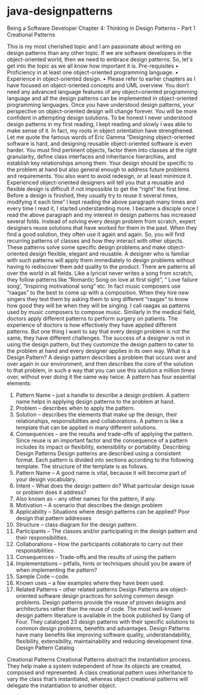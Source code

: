 # java-designpatterns
Being a Software Developer
Chapter 4: Thinking in Design Patterns – Part 1 Creational Patterns

This is my most cherished topic and I am passionate about writing on design patterns than any other topic. If we are software developers in the object-oriented world, then we need to embrace design patterns. So, let's get into the topic as we all know how important it is.
Pre-requisites 
•	Proficiency in at least one object-oriented programming language.
•	Experience in object-oriented design.
•	Please refer to earlier chapters as I have focused on object-oriented concepts and UML overview.
You don’t need any advanced language features of any object=oriented programming language and all the design patterns can be implemented in object-oriented programming languages. Once you have understood design patterns, your perspective on object-oriented design will change forever. You will be more confident in attempting design solutions.
To be honest I never understood design patterns in my first reading, I kept reading and slowly I was able to make sense of it. In fact, my roots in object orientation have strengthened.
Let me quote the famous words of Eric Gamma
“Designing object-oriented software is hard, and designing reusable object-oriented software is even harder. You must find pertinent objects, factor them into classes at the right granularity, define class interfaces and inheritance hierarchies, and establish key relationships among them. Your design should be specific to the problem at hand but also general enough to address future problems and requirements. You also want to avoid redesign, or at least minimize it. Experienced object-oriented designers will tell you that a reusable and flexible design is difficult if not impossible to get the “right” the first time. Before a design is finished, they usually try to reuse it several times, modifying it each time”
I kept reading the above paragraph many times and every time I read it, I started understanding more. I became a disciple once I read the above paragraph and my interest in design patterns has increased several folds.
Instead of solving every design problem from scratch, expert designers reuse solutions that have worked for them in the past. When they find a good solution, they often use it again and again.
So, you will find recurring patterns of classes and how they interact with other objects. These patterns solve some specific design problems and make object-oriented design flexible, elegant and reusable.
A designer who is familiar with such patterns will apply them immediately to design problems without having to rediscover them add quality to the product.
There are patterns all over the world in all fields. Like a lyricist never writes a song from scratch, they follow patterns like “Romantic Song on love at first sight”, “ Love failure song’, “Inspiring motivational song” etc.
In fact music composers use “raagas” to the best to come up with a composition. When they hire new singers they test them by asking them to sing different “raagas”  to know how good they will be when they will be singing. I call raagas as patterns used by music composers to compose music.
Similarly in the medical field, doctors apply different patterns to perform surgery on patients. The experience of doctors is how effectively they have applied different patterns.
But one thing I want to say that every design problem is not the same, they have different challenges. The success of a designer is not in using the design pattern, but they customize the design pattern to cater to the problem at hand and every designer applies in its own way.
What is a Design Pattern?
A design pattern describes a problem that occurs over and over again in our environment, and then describes the core of the solution to that problem, in such a way that you can use this solution a million times over, without ever doing it the same way twice.
A pattern has four essential elements:
1.	Pattern Name – just a handle to describe a design problem. A pattern name helps in applying design patterns to the problem at hand.
2.	Problem –  describes when to apply the pattern.
3.	Solution – describes the elements that make up the design, their relationships, responsibilities and collaborations. A pattern is like a template that can be applied in many different solutions.
4.	Consequences – are the results and trade-offs of applying the pattern. Since reuse is an important factor and the consequence of a pattern includes its impact or flexibility, extensibility or portability. 
Describing Design Patterns
Design patterns are described using a consistent format. Each pattern is divided into sections according to the following template. The structure of the template is as follows.
1.	Pattern Name – A good name is vital, because it will become part of your design vocabulary.
2.	Intent – What does the design pattern do? What particular design issue or problem does it address?
3.	Also known as – any other names for the pattern, if any.
4.	Motivation – A scenario that describes the design problem
5.	Applicability – Situations where design patterns can be applied? Poor design that pattern addresses
6.	Structure –  class diagram for the design pattern.
7.	Participants – The classes and/or participating in the design pattern and their responsibilities.
8.	Collaborations –  How the participants collaborate to carry out their responsibilities. 
9.	Consequences – Trade-offs and the results of using the pattern
10.	Implementations – pitfalls, hints or techniques should you be aware of when implementing the pattern?
11.	Sample Code – code.
12.	Known uses – a few examples where they have been used.
13.	Related Patterns – other related patterns
Design Patterns are object-oriented software design practices for solving common design problems. Design patterns provide the reuse of proven designs and architectures rather than the reuse of code. The most well-known design pattern literature is available in the book published by Gang of Four. They cataloged 23 design patterns with their specific solutions to common design problems, benefits and advantages.
Design Patterns have many benefits like improving software quality, understandability, flexibility, extensibility, maintainability and reducing development time.
Design Pattern Catalog


Creational Patterns
Creational Patterns abstract the instantiation process. They help make a system independent of how its objects are created, composed and represented. A class creational pattern uses inheritance to vary the class that’s instantiated, whereas object creational patterns will delegate the instantiation to another object.
 
